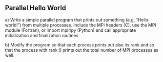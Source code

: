 ## Parallel Hello World

a) Write a simple parallel program that prints out something
(e.g. “Hello world!”) from multiple processes. Include the MPI headers
(C), use the MPI module (Fortran), or import mpi4py (Python) and 
call appropriate initialization and finalization routines.

b) Modify the program so that each process prints out also its rank
and so that the process with rank 0 prints out the total number of MPI
processes as well. 
